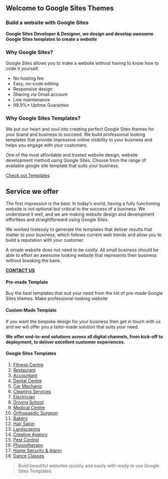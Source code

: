 ## Welcome to Google Sites Themes

### Build a website with Google Sites

**Google Sites Developer & Designer, we design and develop awesome Google Sites templates to create a website**

### Why Google Sites?
Google Sites allows you to make a website without having to know how to code it yourself.

- No hosting fee
- Easy, no-code editing
- Responsive design
- Sharing via Gmail account
- Low maintenance
- 99.9%* Uptime Guarantee

### Why Google Sites Templates?
We put our heart and soul into creating perfect Google Sites themes for your brand and business to succeed. We build professional looking templates that provide impressive online visibility to your business and helps you engage with your customers.

One of the most affordable and trusted website design, website development method using Google Sites. Choose from the range of available google site template that suits your business.

[Check out Templates](#google-sites-templates "Check out Templates")

## Service we offer
The first impression is the best. In today’s world, having a fully functioning website is not optional but critical to the success of a business. We understand it well, and we are making website design and development effortless and straightforward using Google Sites.

We worked tirelessly to generate the templates that deliver results that matter to your business, which follows current web trends and allow you to build a reputation with your customer.

A simple website does not need to be costly. All small business should be able to effort an awesome looking website that represents their business without breaking the bank.

[**CONTACT US**](https://forms.gle/PMtjV1CVns65XTkR6 "**CONTACT US**")

#### Pre-made Template
Buy the best templates that suit your need from the list of pre-made Google Sites themes. Make professional-looking website


#### Custom Made Template
If you want the bespoke design for your business then get in touch with us and we will offer you a tailor-made solution that suits your need.

**We offer end-to-end solutions across all digital channels, from kick-off to deployment, to deliver excellent customer experiences.**

#### Google Sites Templates
1. [Fitness Centre](https://sites.google.com/view/bwg-template-fitness-centre/home "Fitness Centre")
2. [Restaurant](https://sites.google.com/view/bwg-template-restaurant/home "Restaurant")
3. [Accountant](https://sites.google.com/view/bwg-template-acounting/home "Accountant")
4. [Dental Centre](https://sites.google.com/view/bwg-template-dental-clinic/home "Dental Centre")
5. [Car Mechanic](https://sites.google.com/view/big-template-car-mechanic/home "Car Mechanic")
6. [Cleaning Services](https://sites.google.com/view/bwg-template-cleaning-services/home "Cleaning Services")
7. [Electrician](https://sites.google.com/view/bwg-template-electrician/home "Electrician")
8. [Driving School](https://sites.google.com/view/bwg-template-driving-school/home "Driving School")
9. [Medical Centre](https://sites.google.com/view/bwg-template-medical-centre/home "Medical Centre")
10. [Orthopaedic Surgeon](https://sites.google.com/view/bwg-template-orthopaedics/home "Orthopaedic Surgeon")
11. [Bakery](https://sites.google.com/view/big-template-bakery/home "Bakery")
12. [Hair Salon](https://sites.google.com/view/bwg-template-barber/home "Hair Salon")
13. [Landscaping](https://sites.google.com/view/bwg-tamplate-landscape/home "Landscaping")
14. [Creative Agency](https://sites.google.com/view/bog-template-web-design/home "Creative Agency")
15. [Pest Control](https://sites.google.com/view/bwg-template-pest-control/home "Pest Control")
16. [Physiotherapy](https://sites.google.com/view/bwg-template-physiotherapy/ "Physiotherapy")
17. [Home Security & Alarm](https://sites.google.com/view/bwg-template-home-securit "Home Security & Alarm")
18. [Dance Classes](https://sites.google.com/view/bwg-template-dance/home "Dance Classes")

> Build beautiful websites quickly and easily with ready to use Google Sites Templates.


